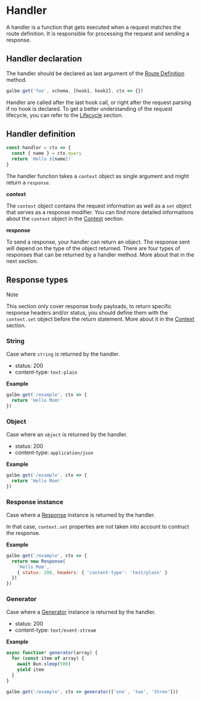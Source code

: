 # Handler

A handler is a function that gets executed when a request matches the route definition. It is responsible for processing the request and sending a response.

## Handler declaration

The handler should be declared as last argument of the [Route Definition](routes.md#route-defintion) method.

```js
galbe.get('foo', schema, [hook1, hook2], ctx => {})
```

Handler are called after the last hook call, or right after the request parsing if no hook is declared. To get a better understanding of the request lifecycle, you can refer to the [Lifecycle](https://galbe.dev/documentation/lifecycle) section.

## Handler definition

```js
const handler = ctx => {
  const { name } = ctx.query
  return `Hello ${name}!`
}
```

The handler function takes a `context` object as single argument and might return a `response`.

**context**

The `context` object contains the request information as well as a `set` object that serves as a response modifier. You can find more detailed informations about the `context` object in the [Context](context.md) section.

**response**

To send a response, your handler can return an object. The response sent will depend on the type of the object returned. There are four types of responses that can be returned by a handler method. More about that in the next section.

## Response types

> [!NOTE]
> This section only cover response body payloads, to return specific response headers and/or status, you should define them with the `context.set` object before the return statement. More about it in the [Context](context.md) section.

### String

Case where `string` is returned by the handler.

- status: 200
- content-type: `text-plain`

**Example**

```js
galbe.get('/example', ctx => {
  return 'Hello Mom!'
})
```

### Object

Case where an `object` is returned by the handler.

- status: 200
- content-type: `application/json`

**Example**

```js
galbe.get('/example', ctx => {
  return 'Hello Mom!'
})
```

### Response instance

Case where a [Response](https://developer.mozilla.org/en-US/docs/Web/API/Response) instance is returned by the handler.

In that case, `context.set` properties are not taken into account to contruct the response.

**Example**

<!-- prettier-ignore -->
```js
galbe.get('/example', ctx => {
  return new Response(
    'Hello Mom',
    { status: 200, headers: { 'content-type': 'text/plain' } 
  })
})
```

### Generator

Case where a [Generator](https://developer.mozilla.org/en-US/docs/Web/JavaScript/Reference/Global_Objects/Generator) instance is returned by the handler.

- status: 200
- content-type: `text/event-stream`

**Example**

```js
async function* generator(array) {
  for (const item of array) {
    await Bun.sleep(500)
    yield item
  }
}

galbe.get('/example', ctx => generator(['one', 'two', 'three']))
```
